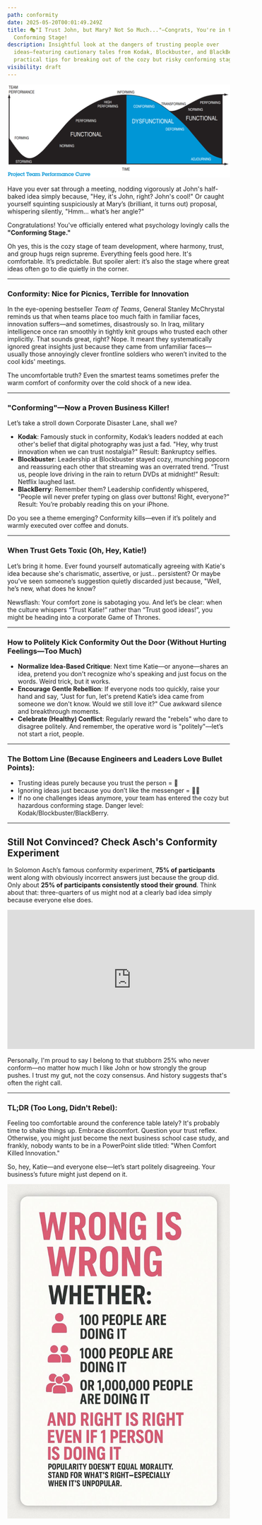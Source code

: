 ```yaml
---
path: conformity
date: 2025-05-20T00:01:49.249Z
title: 🎭"I Trust John, but Mary? Not So Much..."—Congrats, You're in the
  Conforming Stage!
description: Insightful look at the dangers of trusting people over
  ideas—featuring cautionary tales from Kodak, Blockbuster, and BlackBerry, and
  practical tips for breaking out of the cozy but risky conforming stage.
visibility: draft
---
```

![](../assets/edisonsprojectteamperformancecurve.png)

Have you ever sat through a meeting, nodding vigorously at John's half-baked idea simply because, "Hey, it's John, right? John's cool!" Or caught yourself squinting suspiciously at Mary’s (brilliant, it turns out) proposal, whispering silently, "Hmm... what’s her angle?"

Congratulations! You've officially entered what psychology lovingly calls the **"Conforming Stage."**

Oh yes, this is the cozy stage of team development, where harmony, trust, and group hugs reign supreme. Everything feels good here. It's comfortable. It’s predictable. But spoiler alert: it’s also the stage where great ideas often go to die quietly in the corner.

- - -

### Conformity: Nice for Picnics, Terrible for Innovation

In the eye-opening bestseller *Team of Teams*, General Stanley McChrystal reminds us that when teams place too much faith in familiar faces, innovation suffers—and sometimes, disastrously so. In Iraq, military intelligence once ran smoothly in tightly knit groups who trusted each other implicitly. That sounds great, right? Nope. It meant they systematically ignored great insights just because they came from unfamiliar faces—usually those annoyingly clever frontline soldiers who weren’t invited to the cool kids' meetings.

The uncomfortable truth? Even the smartest teams sometimes prefer the warm comfort of conformity over the cold shock of a new idea.

- - -

### "Conforming"—Now a Proven Business Killer!

Let’s take a stroll down Corporate Disaster Lane, shall we?

* **Kodak**: Famously stuck in conformity, Kodak’s leaders nodded at each other's belief that digital photography was just a fad. "Hey, why trust innovation when we can trust nostalgia?" Result: Bankruptcy selfies.
* **Blockbuster**: Leadership at Blockbuster stayed cozy, munching popcorn and reassuring each other that streaming was an overrated trend. “Trust us, people love driving in the rain to return DVDs at midnight!” Result: Netflix laughed last.
* **BlackBerry**: Remember them? Leadership confidently whispered, "People will never prefer typing on glass over buttons! Right, everyone?" Result: You’re probably reading this on your iPhone.

Do you see a theme emerging? Conformity kills—even if it’s politely and warmly executed over coffee and donuts.

- - -

### When Trust Gets Toxic (Oh, Hey, Katie!)

Let’s bring it home. Ever found yourself automatically agreeing with Katie's idea because she's charismatic, assertive, or just... persistent? Or maybe you've seen someone’s suggestion quietly discarded just because, "Well, he’s new, what does he know? 

Newsflash: Your comfort zone is sabotaging you. And let’s be clear: when the culture whispers “Trust Katie!” rather than “Trust good ideas!”, you might be heading into a corporate Game of Thrones. 

- - -

### How to Politely Kick Conformity Out the Door (Without Hurting Feelings—Too Much)

* **Normalize Idea-Based Critique**: Next time  Katie—or anyone—shares an idea, pretend you don't recognize who's speaking and just focus on the words. Weird trick, but it works.
* **Encourage Gentle Rebellion**: If everyone nods too quickly, raise your hand and say, "Just for fun, let's pretend  Katie’s idea came from someone we don't know. Would we still love it?" Cue awkward silence and breakthrough moments.
* **Celebrate (Healthy) Conflict**: Regularly reward the "rebels" who dare to disagree politely. And remember, the operative word is "politely"—let’s not start a riot, people.

- - -

### The Bottom Line (Because Engineers and Leaders Love Bullet Points):

* Trusting ideas purely because you trust the person = 🚩
* Ignoring ideas just because you don’t like the messenger = 🚩🚩
* If no one challenges ideas anymore, your team has entered the cozy but hazardous conforming stage. Danger level: Kodak/Blockbuster/BlackBerry.

- - -

## Still Not Convinced? Check Asch's Conformity Experiment

In Solomon Asch’s famous conformity experiment, **75% of participants** went along with obviously incorrect answers just because the group did. Only about **25% of participants consistently stood their ground**. Think about that: three-quarters of us might nod at a clearly bad idea simply because everyone else does.

<iframe width="560" height="315" src="https://www.youtube.com/embed/_IUlV5KI5B0?si=eoJqL5-bLpD702Um" title="YouTube video player" frameborder="0" allow="accelerometer; autoplay; clipboard-write; encrypted-media; gyroscope; picture-in-picture; web-share" referrerpolicy="strict-origin-when-cross-origin" allowfullscreen></iframe>

Personally, I'm proud to say I belong to that stubborn 25% who never conform—no matter how much I like John or how strongly the group pushes. I trust my gut, not the cozy consensus. And history suggests that's often the right call.

- - -

### TL;DR (Too Long, Didn't Rebel):

Feeling too comfortable around the conference table lately? It's probably time to shake things up. Embrace discomfort. Question your trust reflex. Otherwise, you might just become the next business school case study, and frankly, nobody wants to be in a PowerPoint slide titled: "When Comfort Killed Innovation."

So, hey, Katie—and everyone else—let’s start politely disagreeing. Your business’s future might just depend on it.

![](../assets/1747722010169.jpg)